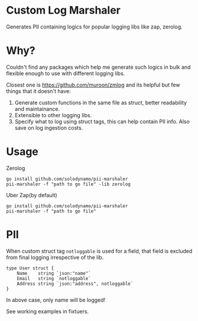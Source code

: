 # Custom Log Marshaler
Generates PII containing logics for popular logging libs like zap, zerolog.

# Why? 
Couldn't find any packages which help me generate such logics in bulk and flexible enough to use with different logging libs. 

Closest one is https://github.com/muroon/zmlog and its helpful but few things that it doesn't have:

1. Generate custom functions in the same file as struct, better readability and maintainance. 
2. Extensible to other logging libs.
3. Specify what to log using struct tags, this can help contain PII info. Also save on log ingestion costs.


# Usage

Zerolog

```
go install github.com/solodynamo/pii-marshaler
pii-marshaler -f "path to go file" -lib zerolog

```

Uber Zap(by default)

```
go install github.com/solodynamo/pii-marshaler
pii-marshaler -f "path to go file" 

```

# PII

When custom struct tag `notloggable` is used for a field, that field is excluded from final logging irrespective of the lib. 

```
type User struct {
	Name    string `json:"name"`
	Email   string `notloggable`
	Address string `json:"address", notloggable`
}
```

In above case, only name will be logged!

See working examples in fixtuers.
